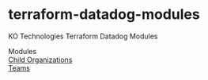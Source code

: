 # terraform-datadog-modules
KO Technologies Terraform Datadog Modules

Modules <br />
[Child Organizations](modules/child-organizations)<br />
[Teams](modules/teams)<br />